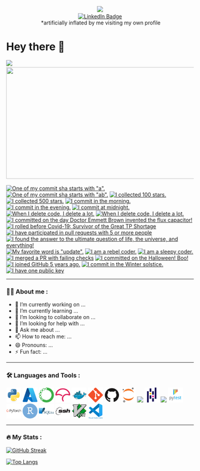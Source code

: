 <div id="header" align="center">
  <img src="https://github.com/nlsschim/nlsschim/assets/58536665/8559fea0-fbb1-4492-b654-a8d52ac6de7c" width=200>
</div>

 
<div id="badges" align="center">
  <a href="https://www.linkedin.com/in/nlsschim/">
    <img src="https://img.shields.io/badge/LinkedIn-blue?style=for-the-badge&logo=linkedin&logoColor=white" alt="LinkedIn Badge"/>
  </a>
</div>

<div id="view-counter" align="center">
  <img src="https://komarev.com/ghpvc/?username=nlsschim&style=flat-square&color=blue" alt=""/>
  *artificially inflated by me visiting my own profile
</div>

<h1>
  Hey there 👋
</h1>
<img src="https://media.giphy.com/media/hvRJCLFzcasrR4ia7z/giphy.gif" width="30px"/>

 
<div align="center">
  <img src="https://media.giphy.com/media/dWesBcTLavkZuG35MI/giphy.gif" width="600" height="300"/>
</div>





<!-- my-badges start -->
<a href="my-badges/a-commit.md"><img src="https://my-badges.github.io/my-badges/a-commit.png" alt="One of my commit sha starts with &quot;a&quot;." title="One of my commit sha starts with &quot;a&quot;." width="64"></a>
<a href="my-badges/ab-commit.md"><img src="https://my-badges.github.io/my-badges/ab-commit.png" alt="One of my commit sha starts with &quot;ab&quot;." title="One of my commit sha starts with &quot;ab&quot;." width="64"></a>
<a href="my-badges/stars-100.md"><img src="https://my-badges.github.io/my-badges/stars-100.png" alt="I collected 100 stars." title="I collected 100 stars." width="64"></a>
<a href="my-badges/stars-500.md"><img src="https://my-badges.github.io/my-badges/stars-500.png" alt="I collected 500 stars." title="I collected 500 stars." width="64"></a>
<a href="my-badges/morning-commits.md"><img src="https://my-badges.github.io/my-badges/morning-commits.png" alt="I commit in the morning." title="I commit in the morning." width="64"></a>
<a href="my-badges/evening-commits.md"><img src="https://my-badges.github.io/my-badges/evening-commits.png" alt="I commit in the evening." title="I commit in the evening." width="64"></a>
<a href="my-badges/midnight-commits.md"><img src="https://my-badges.github.io/my-badges/midnight-commits.png" alt="I commit at midnight." title="I commit at midnight." width="64"></a>
<a href="my-badges/mass-delete-commit.md"><img src="https://my-badges.github.io/my-badges/mass-delete-commit.png" alt="When I delete code, I delete a lot." title="When I delete code, I delete a lot." width="64"></a>
<a href="my-badges/mass-delete-commit-10k.md"><img src="https://my-badges.github.io/my-badges/mass-delete-commit-10k.png" alt="When I delete code, I delete a lot." title="When I delete code, I delete a lot." width="64"></a>
<a href="my-badges/delorean.md"><img src="https://my-badges.github.io/my-badges/delorean.png" alt="I committed on the day Doctor Emmett Brown invented the flux capacitor!" title="I committed on the day Doctor Emmett Brown invented the flux capacitor!" width="64"></a>
<a href="my-badges/covid-19.md"><img src="https://my-badges.github.io/my-badges/covid-19.png" alt="I rolled before Covid-19: Survivor of the Great TP Shortage" title="I rolled before Covid-19: Survivor of the Great TP Shortage" width="64"></a>
<a href="my-badges/pr-collaboration-5.md"><img src="https://my-badges.github.io/my-badges/pr-collaboration-5.png" alt="I have participated in pull requests with 5 or more people" title="I have participated in pull requests with 5 or more people" width="64"></a>
<a href="my-badges/the-ultimate-question.md"><img src="https://my-badges.github.io/my-badges/the-ultimate-question.png" alt="I found the answer to the ultimate question of life, the universe, and everything!" title="I found the answer to the ultimate question of life, the universe, and everything!" width="64"></a>
<a href="my-badges/favorite-word.md"><img src="https://my-badges.github.io/my-badges/favorite-word.png" alt="My favorite word is &quot;update&quot;." title="My favorite word is &quot;update&quot;." width="64"></a>
<a href="my-badges/rebel-coder.md"><img src="https://my-badges.github.io/my-badges/rebel-coder.png" alt="I am a rebel coder." title="I am a rebel coder." width="64"></a>
<a href="my-badges/sleepy-coder.md"><img src="https://my-badges.github.io/my-badges/sleepy-coder.png" alt="I am a sleepy coder." title="I am a sleepy coder." width="64"></a>
<a href="my-badges/this-is-fine.md"><img src="https://my-badges.github.io/my-badges/this-is-fine.png" alt="I merged a PR with failing checks" title="I merged a PR with failing checks" width="64"></a>
<a href="my-badges/spooky-commit.md"><img src="https://my-badges.github.io/my-badges/spooky-commit.png" alt="I committed on the Halloween! Boo!" title="I committed on the Halloween! Boo!" width="64"></a>
<a href="my-badges/github-anniversary-5.md"><img src="https://my-badges.github.io/my-badges/github-anniversary-5.png" alt="I joined GitHub 5 years ago." title="I joined GitHub 5 years ago." width="64"></a>
<a href="my-badges/winter-solstice-commits.md"><img src="https://my-badges.github.io/my-badges/winter-solstice-commits.png" alt="I commit in the Winter solstice." title="I commit in the Winter solstice." width="64"></a>
<a href="my-badges/public-keys-1.md"><img src="https://my-badges.github.io/my-badges/public-keys-1.png" alt="I have one public key" title="I have one public key" width="64"></a>
<!-- my-badges end -->

---
### 👨‍💻 About me :

- 🔭 I’m currently working on ...
- 🌱 I’m currently learning ...
- 👯 I’m looking to collaborate on ...
- 🤔 I’m looking for help with ...
- 💬 Ask me about ...
- 📫 How to reach me: ...
- 😄 Pronouns: ...
- ⚡ Fun fact: ...


---

### :hammer_and_wrench: Languages and Tools :
<div>
  <img src="https://github.com/devicons/devicon/blob/master/icons/python/python-original.svg" title="Python alt="Python3 width=40>
  <img src="https://github.com/devicons/devicon/blob/master/icons/azure/azure-original.svg" width=40>
  <img src="https://github.com/devicons/devicon/blob/master/icons/anaconda/anaconda-original.svg" width=40>
  <img src="https://github.com/devicons/devicon/blob/master/icons/codecov/codecov-plain.svg" width=40>
  <img src="https://github.com/devicons/devicon/blob/master/icons/docker/docker-original.svg" width=40>
  <img src="https://github.com/devicons/devicon/blob/master/icons/git/git-original.svg" width=40>
  <img src="https://github.com/devicons/devicon/blob/master/icons/github/github-original.svg" width=40>
  <img src="https://github.com/devicons/devicon/blob/master/icons/jupyter/jupyter-original.svg" width=40>
  <img src="https://github.com/devicons/devicon/tree/master/icons/numpy/numpy-original.svg" width=40>
  <img src="https://github.com/devicons/devicon/blob/master/icons/pandas/pandas-original.svg" width=40>
  <img src="https://github.com/devicons/devicon/tree/master/icons/postgresql/postgresql-orgiginal.svg" width=40>
  <img src="https://github.com/devicons/devicon/blob/master/icons/pytest/pytest-original-wordmark.svg" width=40>
  <img src="https://github.com/devicons/devicon/blob/master/icons/pytorch/pytorch-original-wordmark.svg" width=40>
  <img src="https://github.com/devicons/devicon/blob/master/icons/rstudio/rstudio-original.svg" width=40>
  <img src="https://github.com/devicons/devicon/blob/master/icons/sqlite/sqlite-original-wordmark.svg" width=40>
  <img src="https://github.com/devicons/devicon/blob/master/icons/ssh/ssh-original-wordmark.svg" width=40>
  <img src="https://github.com/devicons/devicon/blob/master/icons/vim/vim-original.svg" width=40>
  <img src="https://github.com/devicons/devicon/blob/master/icons/vscode/vscode-original-wordmark.svg" width=40>
 


</div>

---

### :fire: My Stats :
[![GitHub Streak](http://github-readme-streak-stats.herokuapp.com?user=nlsschim&theme=dark&background=000000)](https://git.io/streak-stats)

[![Top Langs](https://github-readme-stats.vercel.app/api/top-langs/?username=nlsschim&layout=compact&theme=vision-friendly-dark)](https://github.com/anuraghazra/github-readme-stats)




